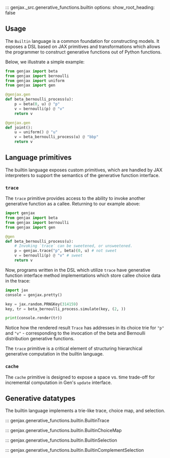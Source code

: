 ::: genjax._src.generative_functions.builtin
    options:
      show_root_heading: false

## Usage

The `Builtin` language is a common foundation for constructing models. It exposes a DSL based on JAX primitives and transformations which allows the programmer to construct generative functions out of Python functions. 

Below, we illustrate a simple example:
    
```python
from genjax import beta 
from genjax import bernoulli 
from genjax import uniform 
from genjax import gen

@genjax.gen
def beta_bernoulli_process(u):
    p = beta(0, u) @ "p"
    v = bernoulli(p) @ "v"
    return v

@genjax.gen
def joint():
    u = uniform() @ "u"
    v = beta_bernoulli_process(u) @ "bbp"
    return v
```

## Language primitives

The builtin language exposes custom primitives, which are handled by JAX interpreters to support the semantics of the generative function interface.

### `trace`

The `trace` primitive provides access to the ability to invoke another generative function as a callee. Returning to our example above:


```python exec="yes" source="tabbed-left" session="ex-trace"
import genjax
from genjax import beta 
from genjax import bernoulli 
from genjax import gen

@gen
def beta_bernoulli_process(u):
    # Invoking `trace` can be sweetened, or unsweetened.
    p = genjax.trace("p", beta)(0, u) # not sweet
    v = bernoulli(p) @ "v" # sweet
    return v
```

Now, programs written in the DSL which utilize `trace` have generative function interface method implementations which store callee choice data in the trace:

```python exec="yes" source="tabbed-left" session="ex-trace"
import jax
console = genjax.pretty()

key = jax.random.PRNGKey(314159)
key, tr = beta_bernoulli_process.simulate(key, (2, ))

print(console.render(tr))
```

Notice how the rendered result `Trace` has addresses in its choice trie for `"p"` and `"v"` - corresponding to the invocation of the beta and Bernoulli distribution generative functions.

The `trace` primitive is a critical element of structuring hierarchical generative computation in the builtin language.

### `cache`

The `cache` primitive is designed to expose a space vs. time trade-off for incremental computation in Gen's `update` interface.

## Generative datatypes

The builtin language implements a trie-like trace, choice map, and selection.

::: genjax.generative_functions.builtin.BuiltinTrace

::: genjax.generative_functions.builtin.BuiltinChoiceMap

::: genjax.generative_functions.builtin.BuiltinSelection

::: genjax.generative_functions.builtin.BuiltinComplementSelection
